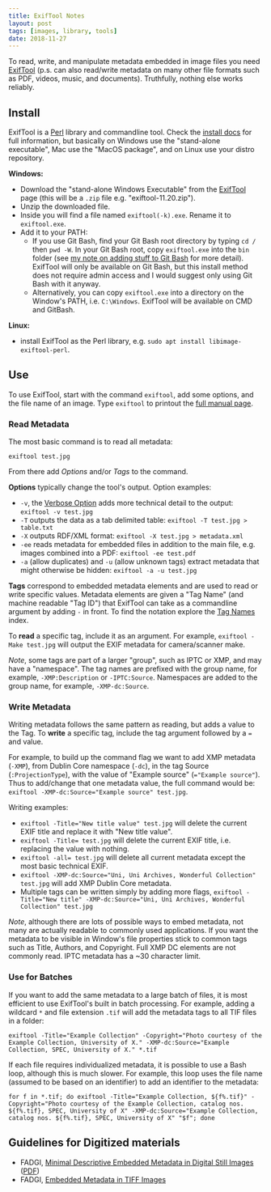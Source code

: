 ```yaml
---
title: ExifTool Notes
layout: post
tags: [images, library, tools]
date: 2018-11-27
---
```


To read, write, and manipulate metadata embedded in image files you need [ExifTool](https://sno.phy.queensu.ca/~phil/exiftool/) (p.s. can also read/write metadata on many other file formats such as PDF, videos, music, and documents). 
Truthfully, nothing else works reliably. 

## Install

ExifTool is a [Perl](https://www.perl.org/) library and commandline tool.
Check the [install docs](https://sno.phy.queensu.ca/~phil/exiftool/install.html) for full information, but basically on Windows use the "stand-alone executable", Mac use the "MacOS package", and on Linux use your distro repository.

**Windows:**

- Download the "stand-alone Windows Executable" from the [ExifTool](https://sno.phy.queensu.ca/~phil/exiftool/) page (this will be a `.zip` file e.g. "exiftool-11.20.zip").
- Unzip the downloaded file.
- Inside you will find a file named `exiftool(-k).exe`. Rename it to `exiftool.exe`.
- Add it to your PATH: 
    - If you use Git Bash, find your Git Bash root directory by typing `cd /` then `pwd -W`. In your Git Bash root, copy `exiftool.exe` into the `bin` folder (see [my note on adding stuff to Git Bash](https://evanwill.github.io/_drafts/notes/gitbash-windows.html) for more detail). ExifTool will only be available on Git Bash, but this install method does not require admin access and I would suggest only using Git Bash with it anyway.
    - Alternatively, you can copy `exiftool.exe` into a directory on the Window's PATH, i.e. `C:\Windows`. ExifTool will be available on CMD and GitBash.

**Linux:**

- install ExifTool as the Perl library, e.g. `sudo apt install libimage-exiftool-perl`.

## Use 

To use ExifTool, start with the command `exiftool`, add some options, and the file name of an image.
Type `exiftool` to printout the [full manual page](https://sno.phy.queensu.ca/~phil/exiftool/exiftool_pod.html).

### Read Metadata 

The most basic command is to read all metadata:

`exiftool test.jpg`

From there add *Options* and/or *Tags* to the command. 

**Options** typically change the tool's output. 
Option examples: 

- `-v`, the [Verbose Option](https://sno.phy.queensu.ca/~phil/exiftool/verbose.html) adds more technical detail to the output: `exiftool -v test.jpg`
- `-T` outputs the data as a tab delimited table: `exiftool -T test.jpg > table.txt`
- `-X` outputs RDF/XML format: `exiftool -X test.jpg > metadata.xml`
- `-ee` reads metadata for embedded files in addition to the main file, e.g. images combined into a PDF: `exiftool -ee test.pdf`
- `-a` (allow duplicates) and `-u` (allow unknown tags) extract metadata that might otherwise be hidden: `exiftool -a -u test.jpg`

**Tags** correspond to embedded metadata elements and are used to read or write specific values.
Metadata elements are given a "Tag Name" (and machine readable "Tag ID") that ExifTool can take as a commandline argument by adding `-` in front. 
To find the notation explore the [Tag Names](https://sno.phy.queensu.ca/~phil/exiftool/TagNames/index.html) index.

To **read** a specific tag, include it as an argument.
For example, `exiftool -Make test.jpg` will output the EXIF metadata for camera/scanner make. 

*Note*, some tags are part of a larger "group", such as IPTC or XMP, and may have a "namespace". 
The tag names are prefixed with the group name, for example, `-XMP:Description` or `-IPTC:Source`.
Namespaces are added to the group name, for example, `-XMP-dc:Source`. 

### Write Metadata 

Writing metadata follows the same pattern as reading, but adds a value to the Tag.
To **write** a specific tag, include the tag argument followed by a `=` and value.

For example, to build up the command flag we want to add XMP metadata (`-XMP`), from Dublin Core namespace (`-dc`), in the tag Source (`:ProjectionType`), with the value of "Example source" (`="Example source"`).
Thus to add/change that one metadata value, the full command would be:
`exiftool -XMP-dc:Source="Example source" test.jpg`.

Writing examples: 

- `exiftool -Title="New title value" test.jpg` will delete the current EXIF title and replace it with "New title value". 
- `exiftool -Title= test.jpg` will delete the current EXIF title, i.e. replacing the value with nothing.
- `exiftool -all= test.jpg` will delete all current metadata except the most basic technical EXIF.
- `exiftool -XMP-dc:Source="Uni, Uni Archives, Wonderful Collection" test.jpg` will add XMP Dublin Core metadata.
- Multiple tags can be written simply by adding more flags, `exiftool -Title="New title" -XMP-dc:Source="Uni, Uni Archives, Wonderful Collection" test.jpg`

*Note*, although there are lots of possible ways to embed metadata, not many are actually readable to commonly used applications. 
If you want the metadata to be visible in Window's file properties stick to common tags such as Title, Authors, and Copyright.
Full XMP DC elements are not commonly read.
IPTC metadata has a ~30 character limit. 

### Use for Batches

If you want to add the same metadata to a large batch of files, it is most efficient to use ExifTool's built in batch processing. 
For example, adding a wildcard `*` and file extension `.tif` will add the metadata tags to all TIF files in a folder:

```
exiftool -Title="Example Collection" -Copyright="Photo courtesy of the Example Collection, University of X." -XMP-dc:Source="Example Collection, SPEC, University of X." *.tif
```

If each file requires individualized metadata, it is possible to use a Bash loop, although this is much slower.
For example, this loop uses the file name (assumed to be based on an identifier) to add an identifier to the metadata:

```
for f in *.tif; do exiftool -Title="Example Collection, ${f%.tif}" -Copyright="Photo courtesy of the Example Collection, catalog nos. ${f%.tif}, SPEC, University of X" -XMP-dc:Source="Example Collection, catalog nos. ${f%.tif}, SPEC, University of X" "$f"; done
```

## Guidelines for Digitized materials

- FADGI, [Minimal Descriptive Embedded Metadata in Digital Still Images](http://www.digitizationguidelines.gov/guidelines/digitize-core_embedded_metadata.html) ([PDF](http://www.digitizationguidelines.gov/guidelines/GuidelinesEmbeddedMetadata.pdf))
- FADGI, [Embedded Metadata in TIFF Images](http://www.digitizationguidelines.gov/guidelines/digitize-tiff.html)
